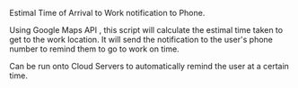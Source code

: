 Estimal Time of Arrival to Work notification to Phone.

Using Google Maps API , this script will calculate the estimal time taken to get to the work location. It will send the notification to the user's phone number to remind them to go to work on time.

Can be run onto Cloud Servers to automatically remind the user at a certain time.
